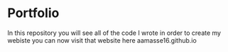 # Portfolio

In this repository you will see all of the code I wrote in order to create my webiste you can now visit that website here aamasse16.github.io
